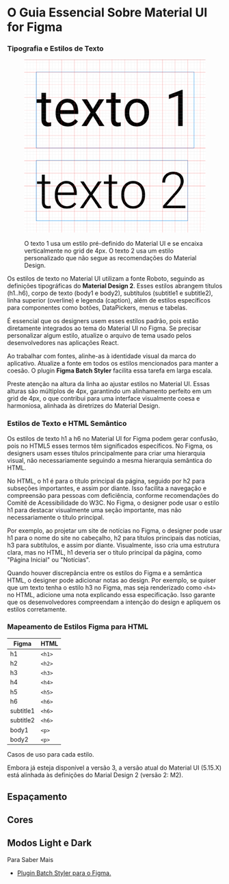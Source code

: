 # O Guia Essencial Sobre Material UI for Figma

### Tipografia e Estilos de Texto

<figure><img src="../.gitbook/assets/image (4).png" alt=""><figcaption><p>O texto 1 usa um estilo pré-definido do Material UI e se encaixa verticalmente no grid de 4px. O texto 2 usa um estilo personalizado que não segue as recomendações do Material Design.</p></figcaption></figure>

Os estilos de texto no Material UI utilizam a fonte Roboto, seguindo as definições tipográficas do **Material Design 2**. Esses estilos abrangem títulos (h1..h6), corpo de texto (body1 e body2), subtítulos (subtitle1 e subtitle2), linha superior (overline) e legenda (caption), além de estilos específicos para componentes como botões, DataPickers, menus e tabelas.

É essencial que os designers usem esses estilos padrão, pois estão diretamente integrados ao tema do Material UI no Figma. Se precisar personalizar algum estilo, atualize o arquivo de tema usado pelos desenvolvedores nas aplicações React.

Ao trabalhar com fontes, alinhe-as à identidade visual da marca do aplicativo. Atualize a fonte em todos os estilos mencionados para manter a coesão. O plugin **Figma Batch Styler** facilita essa tarefa em larga escala.

Preste atenção na altura da linha ao ajustar estilos no Material UI. Essas alturas são múltiplos de 4px, garantindo um alinhamento perfeito em um grid de 4px, o que contribui para uma interface visualmente coesa e harmoniosa, alinhada às diretrizes do Material Design.

### Estilos de Texto e HTML Semântico

Os estilos de texto h1 a h6 no Material UI for Figma podem gerar confusão, pois no HTML5 esses termos têm significados específicos. No Figma, os designers usam esses títulos principalmente para criar uma hierarquia visual, não necessariamente seguindo a mesma hierarquia semântica do HTML.

No HTML, o h1 é para o título principal da página, seguido por h2 para subseções importantes, e assim por diante. Isso facilita a navegação e compreensão para pessoas com deficiência, conforme recomendações do Comitê de Acessibilidade do W3C. No Figma, o designer pode usar o estilo h1 para destacar visualmente uma seção importante, mas não necessariamente o título principal.

Por exemplo, ao projetar um site de notícias no Figma, o designer pode usar h1 para o nome do site no cabeçalho, h2 para títulos principais das notícias, h3 para subtítulos, e assim por diante. Visualmente, isso cria uma estrutura clara, mas no HTML, h1 deveria ser o título principal da página, como "Página Inicial" ou "Notícias".

Quando houver discrepância entre os estilos do Figma e a semântica HTML, o designer pode adicionar notas ao design. Por exemplo, se quiser que um texto tenha o estilo h3 no Figma, mas seja renderizado como `<h4>` no HTML, adicione uma nota explicando essa especificação. Isso garante que os desenvolvedores compreendam a intenção do design e apliquem os estilos corretamente.

### Mapeamento de Estilos Figma para HTML

| Figma     | HTML   |
| --------- | ------ |
| h1        | `<h1>` |
| h2        | `<h2>` |
| h3        | `<h3>` |
| h4        | `<h4>` |
| h5        | `<h5>` |
| h6        | `<h6>` |
| subtitle1 | `<h6>` |
| subtitle2 | `<h6>` |
| body1     | `<p>`  |
| body2     | `<p>`  |

Casos de uso para cada estilo.

Embora já esteja disponível a versão 3, a versão atual do Material UI (5.15.X) está alinhada às definições do Marial Design 2 (versão 2: M2).





## Espaçamento

## Cores

## Modos Light e Dark



Para Saber Mais

* [Plugin Batch Styler para o Figma.](https://www.figma.com/community/plugin/818203235789864127/batch-styler)



